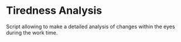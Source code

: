 # Tiredness Analysis
Script allowing to make a detailed analysis of changes within the eyes during the work time.
